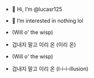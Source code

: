 - 👋 Hi, I’m @lucasr125
- 👀 I’m interested in nothing lol


- (Will o' the wisp)
- 겁내지 말고 이리 온 (이리 온)
- (Will o' the wisp)
- 겁내지 말고 이리 온 (I-i-i-illusion)
